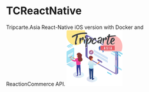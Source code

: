# TCReactNative
Tripcarte.Asia React-Native iOS version with Docker and ReactionCommerce API.
<img src="https://github.com/gispatial/TCReactNative/blob/main/ed.png" width="30%">

